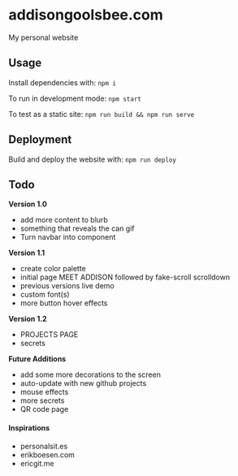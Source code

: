 # addisongoolsbee.com

My personal website

## Usage

Install dependencies with: `npm i`

To run in development mode: `npm start`

To test as a static site: `npm run build && npm run serve`

## Deployment

Build and deploy the website with: `npm run deploy`

## Todo

**Version 1.0**
- add more content to blurb
- something that reveals the can gif
- Turn navbar into component

**Version 1.1**
- create color palette
- initial page MEET ADDISON followed by fake-scroll scrolldown
- previous versions live demo
- custom font(s)
- more button hover effects

**Version 1.2**
- PROJECTS PAGE
- secrets


**Future Additions**
- add some more decorations to the screen
- auto-update with new github projects
- mouse effects
- more secrets
- QR code page


#### Inspirations
- personalsit.es
- erikboesen.com
- ericgit.me
